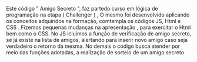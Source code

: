 Este código " Amigo Secreto ", faz partedo curso em lógica de programação na etapa ( Challenger ) , 
O mesmo foi desenvolvido aplicando os conceitos adquiridos na formação, comtempla os códigos JS, Html e 
CSS . Fizemos pequenas mudanças na apresentação , para exercitar o Html bem como o CSS. 
No JS icluimos a função de verificação de amigo secreto, se já existe na lista de amigos, alertando para
inserir novo amigo caso seja verdadeiro o retorno da mesma. No demais o código busca atender por meio das funções
adotadas, a realização de sorteio de um amigo secreto .
